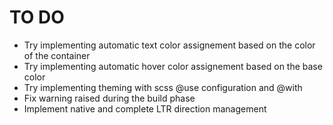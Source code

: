 # TO DO

- Try implementing automatic text color assignement based on the color of the container
- Try implementing automatic hover color assignement based on the base color
- Try implementing theming with scss @use configuration and @with
- Fix warning raised during the build phase
- Implement native and complete LTR direction management
